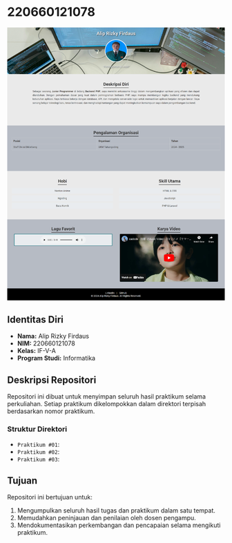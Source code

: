 # 220660121078

![Portofolio](Praktikum-JS/portofolio/assets/img/portofolio-js.png)

## Identitas Diri

- **Nama:** Alip Rizky Firdaus
- **NIM:** 220660121078
- **Kelas:** IF-V-A
- **Program Studi:** Informatika

## Deskripsi Repositori

Repositori ini dibuat untuk menyimpan seluruh hasil praktikum selama perkuliahan. Setiap praktikum dikelompokkan dalam direktori terpisah berdasarkan nomor praktikum.

### Struktur Direktori

- `Praktikum #01`:
- `Praktikum #02`:
- `Praktikum #03`:

## Tujuan

Repositori ini bertujuan untuk:

1. Mengumpulkan seluruh hasil tugas dan praktikum dalam satu tempat.
2. Memudahkan peninjauan dan penilaian oleh dosen pengampu.
3. Mendokumentasikan perkembangan dan pencapaian selama mengikuti praktikum.
